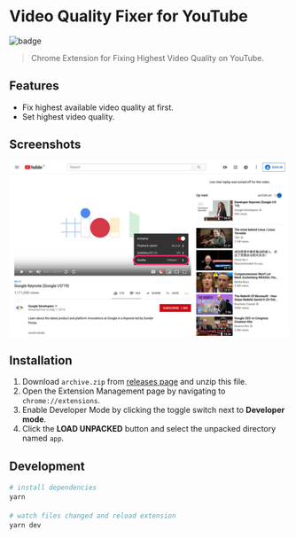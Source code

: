 # Video Quality Fixer for YouTube

![badge](https://github.com/fiahfy/youtube-video-quality-fixer/workflows/Web%20Extension%20CI/badge.svg)

> Chrome Extension for Fixing Highest Video Quality on YouTube.

## Features

- Fix highest available video quality at first.
- Set highest video quality.

## Screenshots

![screenshot](.github/img/screenshot.png)

## Installation

1. Download `archive.zip` from [releases page](https://github.com/fiahfy/youtube-video-quality-fixer/releases) and unzip this file.
2. Open the Extension Management page by navigating to `chrome://extensions`.
3. Enable Developer Mode by clicking the toggle switch next to **Developer mode**.
4. Click the **LOAD UNPACKED** button and select the unpacked directory named `app`.

## Development

```bash
# install dependencies
yarn

# watch files changed and reload extension
yarn dev
```
